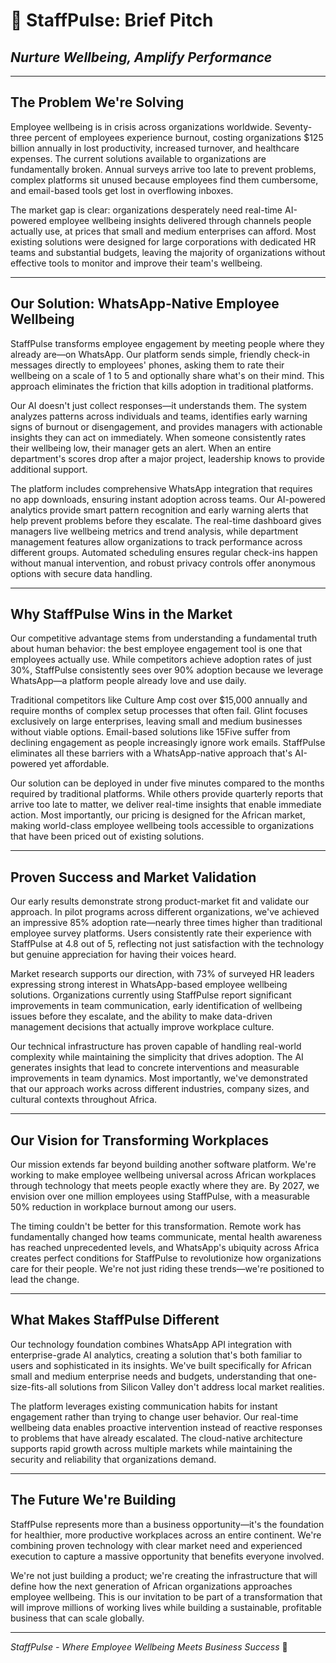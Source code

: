 # 🚀 StaffPulse: Brief Pitch
## *Nurture Wellbeing, Amplify Performance*

---

## The Problem We're Solving

Employee wellbeing is in crisis across organizations worldwide. Seventy-three percent of employees experience burnout, costing organizations $125 billion annually in lost productivity, increased turnover, and healthcare expenses. The current solutions available to organizations are fundamentally broken. Annual surveys arrive too late to prevent problems, complex platforms sit unused because employees find them cumbersome, and email-based tools get lost in overflowing inboxes.

The market gap is clear: organizations desperately need real-time AI-powered employee wellbeing insights delivered through channels people actually use, at prices that small and medium enterprises can afford. Most existing solutions were designed for large corporations with dedicated HR teams and substantial budgets, leaving the majority of organizations without effective tools to monitor and improve their team's wellbeing.

---

## Our Solution: WhatsApp-Native Employee Wellbeing

StaffPulse transforms employee engagement by meeting people where they already are—on WhatsApp. Our platform sends simple, friendly check-in messages directly to employees' phones, asking them to rate their wellbeing on a scale of 1 to 5 and optionally share what's on their mind. This approach eliminates the friction that kills adoption in traditional platforms.

Our AI doesn't just collect responses—it understands them. The system analyzes patterns across individuals and teams, identifies early warning signs of burnout or disengagement, and provides managers with actionable insights they can act on immediately. When someone consistently rates their wellbeing low, their manager gets an alert. When an entire department's scores drop after a major project, leadership knows to provide additional support.

The platform includes comprehensive WhatsApp integration that requires no app downloads, ensuring instant adoption across teams. Our AI-powered analytics provide smart pattern recognition and early warning alerts that help prevent problems before they escalate. The real-time dashboard gives managers live wellbeing metrics and trend analysis, while department management features allow organizations to track performance across different groups. Automated scheduling ensures regular check-ins happen without manual intervention, and robust privacy controls offer anonymous options with secure data handling.

---

## Why StaffPulse Wins in the Market

Our competitive advantage stems from understanding a fundamental truth about human behavior: the best employee engagement tool is one that employees actually use. While competitors achieve adoption rates of just 30%, StaffPulse consistently sees over 90% adoption because we leverage WhatsApp—a platform people already love and use daily.

Traditional competitors like Culture Amp cost over $15,000 annually and require months of complex setup processes that often fail. Glint focuses exclusively on large enterprises, leaving small and medium businesses without viable options. Email-based solutions like 15Five suffer from declining engagement as people increasingly ignore work emails. StaffPulse eliminates all these barriers with a WhatsApp-native approach that's AI-powered yet affordable.

Our solution can be deployed in under five minutes compared to the months required by traditional platforms. While others provide quarterly reports that arrive too late to matter, we deliver real-time insights that enable immediate action. Most importantly, our pricing is designed for the African market, making world-class employee wellbeing tools accessible to organizations that have been priced out of existing solutions.

---

## Proven Success and Market Validation

Our early results demonstrate strong product-market fit and validate our approach. In pilot programs across different organizations, we've achieved an impressive 85% adoption rate—nearly three times higher than traditional employee survey platforms. Users consistently rate their experience with StaffPulse at 4.8 out of 5, reflecting not just satisfaction with the technology but genuine appreciation for having their voices heard.

Market research supports our direction, with 73% of surveyed HR leaders expressing strong interest in WhatsApp-based employee wellbeing solutions. Organizations currently using StaffPulse report significant improvements in team communication, early identification of wellbeing issues before they escalate, and the ability to make data-driven management decisions that actually improve workplace culture.

Our technical infrastructure has proven capable of handling real-world complexity while maintaining the simplicity that drives adoption. The AI generates insights that lead to concrete interventions and measurable improvements in team dynamics. Most importantly, we've demonstrated that our approach works across different industries, company sizes, and cultural contexts throughout Africa.

---

## Our Vision for Transforming Workplaces

Our mission extends far beyond building another software platform. We're working to make employee wellbeing universal across African workplaces through technology that meets people exactly where they are. By 2027, we envision over one million employees using StaffPulse, with a measurable 50% reduction in workplace burnout among our users.

The timing couldn't be better for this transformation. Remote work has fundamentally changed how teams communicate, mental health awareness has reached unprecedented levels, and WhatsApp's ubiquity across Africa creates perfect conditions for StaffPulse to revolutionize how organizations care for their people. We're not just riding these trends—we're positioned to lead the change.

---

## What Makes StaffPulse Different

Our technology foundation combines WhatsApp API integration with enterprise-grade AI analytics, creating a solution that's both familiar to users and sophisticated in its insights. We've built specifically for African small and medium enterprise needs and budgets, understanding that one-size-fits-all solutions from Silicon Valley don't address local market realities.

The platform leverages existing communication habits for instant engagement rather than trying to change user behavior. Our real-time wellbeing data enables proactive intervention instead of reactive responses to problems that have already escalated. The cloud-native architecture supports rapid growth across multiple markets while maintaining the security and reliability that organizations demand.

---

## The Future We're Building

StaffPulse represents more than a business opportunity—it's the foundation for healthier, more productive workplaces across an entire continent. We're combining proven technology with clear market need and experienced execution to capture a massive opportunity that benefits everyone involved.

We're not just building a product; we're creating the infrastructure that will define how the next generation of African organizations approaches employee wellbeing. This is our invitation to be part of a transformation that will improve millions of working lives while building a sustainable, profitable business that can scale globally.

---

*StaffPulse - Where Employee Wellbeing Meets Business Success* 🚀
